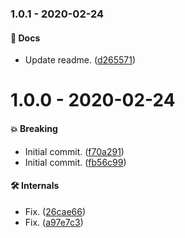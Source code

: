 ### 1.0.1 - 2020-02-24

#### 📘 Docs

- Update readme. ([d265571](https://github.com/rajzik/az-semantic-release-config/commit/d265571))

# 1.0.0 - 2020-02-24

#### 💥 Breaking

- Initial commit. ([f70a291](https://github.com/rajzik/az-semantic-release-config/commit/f70a291))
- Initial commit. ([fb56c99](https://github.com/rajzik/az-semantic-release-config/commit/fb56c99))

#### 🛠 Internals

- Fix. ([26cae66](https://github.com/rajzik/az-semantic-release-config/commit/26cae66))
- Fix. ([a97e7c3](https://github.com/rajzik/az-semantic-release-config/commit/a97e7c3))
